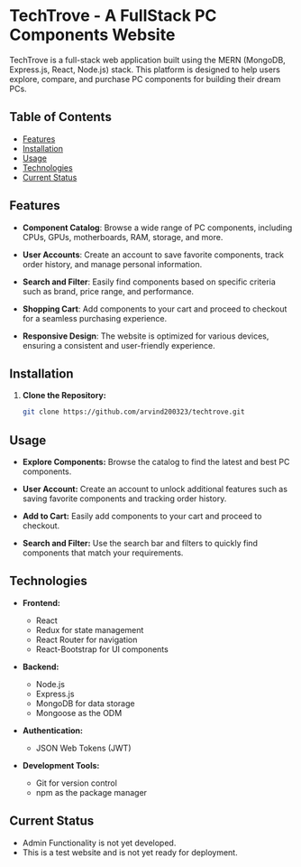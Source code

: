 # TechTrove - A FullStack PC Components Website

TechTrove is a full-stack web application built using the MERN (MongoDB, Express.js, React, Node.js) stack. This platform is designed to help users explore, compare, and purchase PC components for building their dream PCs.

## Table of Contents

- [Features](#features)
- [Installation](#installation)
- [Usage](#usage)
- [Technologies](#technologies)
- [Current Status](#currentstatus)

## Features

- **Component Catalog**: Browse a wide range of PC components, including CPUs, GPUs, motherboards, RAM, storage, and more.

- **User Accounts**: Create an account to save favorite components, track order history, and manage personal information.

- **Search and Filter**: Easily find components based on specific criteria such as brand, price range, and performance.

- **Shopping Cart**: Add components to your cart and proceed to checkout for a seamless purchasing experience.

- **Responsive Design**: The website is optimized for various devices, ensuring a consistent and user-friendly experience.

## Installation

1. **Clone the Repository:**
   ```bash
   git clone https://github.com/arvind200323/techtrove.git

## Usage

- **Explore Components:**
  Browse the catalog to find the latest and best PC components.

- **User Account:**
  Create an account to unlock additional features such as saving favorite components and tracking order history.

- **Add to Cart:**
  Easily add components to your cart and proceed to checkout.

- **Search and Filter:**
  Use the search bar and filters to quickly find components that match your requirements.

## Technologies

- **Frontend:**
  - React
  - Redux for state management
  - React Router for navigation
  - React-Bootstrap for UI components

- **Backend:**
  - Node.js
  - Express.js
  - MongoDB for data storage
  - Mongoose as the ODM

- **Authentication:**
  - JSON Web Tokens (JWT)

- **Development Tools:**
  - Git for version control
  - npm as the package manager
 
## Current Status

   - Admin Functionality is not yet developed.
   - This is a test website and is not yet ready for deployment.



